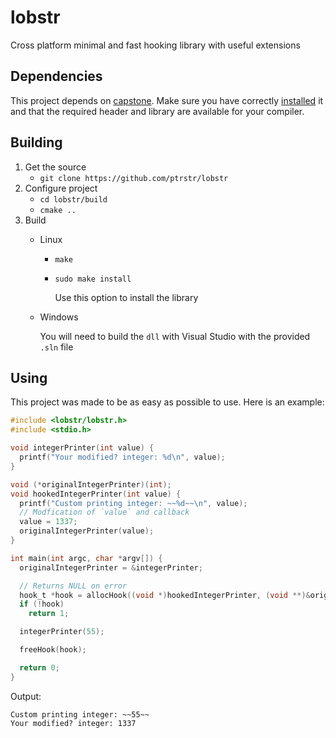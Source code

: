 # lobstr
Cross platform minimal and fast hooking library with useful extensions

## Dependencies
This project depends on [capstone](https://www.capstone-engine.org/). Make sure you have correctly [installed](https://www.capstone-engine.org/documentation.html) it and that the required header and library are available for your compiler.

## Building
1. Get the source
    - `git clone https://github.com/ptrstr/lobstr`
2. Configure project
    - `cd lobstr/build`
    - `cmake ..`
3. Build
    - Linux
        - `make`
        - `sudo make install`

            Use this option to install the library
    - Windows
        
        You will need to build the `dll` with Visual Studio with the provided `.sln` file

## Using
This project was made to be as easy as possible to use. Here is an example:
```c
#include <lobstr/lobstr.h>
#include <stdio.h>

void integerPrinter(int value) {
  printf("Your modified? integer: %d\n", value);
}

void (*originalIntegerPrinter)(int);
void hookedIntegerPrinter(int value) {
  printf("Custom printing integer: ~~%d~~\n", value);
  // Modfication of `value` and callback
  value = 1337;
  originalIntegerPrinter(value);
}

int main(int argc, char *argv[]) {
  originalIntegerPrinter = &integerPrinter;

  // Returns NULL on error
  hook_t *hook = allocHook((void *)hookedIntegerPrinter, (void **)&originalIntegerPrinter);
  if (!hook)
    return 1;

  integerPrinter(55);

  freeHook(hook);

  return 0;
}
```

Output:
```
Custom printing integer: ~~55~~
Your modified? integer: 1337
```
